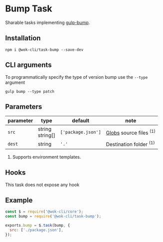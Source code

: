 # Bump Task

Sharable tasks implementing [gulp-bump](https://www.npmjs.com/package/gulp-bump).

## Installation

```
npm i @wok-cli/task-bump --save-dev
```

## CLI arguments

To programmatically specify the type of version bump use the `--type` argument

```
gulp bump --type patch
```

## Parameters

| parameter | type               | default            | note                                   |
| --------- | ------------------ | ------------------ | -------------------------------------- |
| `src`     | string<br>string[] | `['package.json']` | [Globs][1] source files <sup>(1)</sup> |
| `dest`    | string             | `'.'`              | Destination folder <sup>(1)</sup>      |

1. Supports environment templates.

[1]: https://gulpjs.com/docs/en/api/concepts#globs

## Hooks

This task does not expose any hook

## Example

```js
const $ = require('@wok-cli/core');
const bump = require('@wok-cli/task-bump');

exports.bump = $.task(bump, {
  src: ['./package.json'],
});
```
